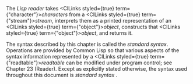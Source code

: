  



The *Lisp reader* takes <ClLinks styled={true} term={"character"}><i>characters</i></ClLinks> from a <ClLinks styled={true} term={"stream"}><i>stream</i></ClLinks>, interprets them as a printed representation of an <ClLinks styled={true} term={"object"}><i>object</i></ClLinks>, constructs that <ClLinks styled={true} term={"object"}><i>object</i></ClLinks>, and returns it. 



The syntax described by this chapter is called the *standard syntax*. Operations are provided by Common Lisp so that various aspects of the syntax information represented by a <ClLinks styled={true} term={"readtable"}><i>readtable</i></ClLinks> can be modified under program control; see Chapter 23 (Reader). Except as explicitly stated otherwise, the syntax used throughout this document is *standard syntax* . 



